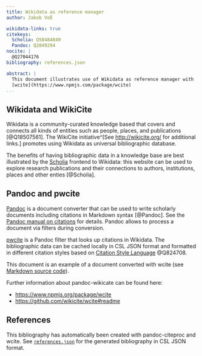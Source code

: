 ```yaml
---
title: Wikidata as reference manager
author: Jakob Voß

wikidata-links: true
citekeys:
  Scholia: Q58484849
  Pandoc: Q2049294 
nocite: | 
  @Q27044176
bibliography: references.json

abstract: |
  This document illustrates use of Wikidata as reference manager with
  [wcite](https://www.npmjs.com/package/wcite)
...
```


## Wikidata and WikiCite

Wikidata is a community-curated knowledge based that covers and connects all
kinds of entities such as people, places, and publications [@Q18507561].  The
WikiCite initiative^[See <http://wikicite.org/> for additional links.]
promotes using Wikidata as universal bibliographic database.

The benefits of having bibliographic data in a knowledge base are best
illustrated by the [Scholia] frontend to Wikidata: this website can be used to
explore research publications and their connections to authors, institutions,
places and other enties [@Scholia].

## Pandoc and pwcite

[Pandoc] is a document converter that can be used to write scholarly documents
including citations in Markdown syntax [@Pandoc]. See the [Pandoc manual on
citations](https://pandoc.org/MANUAL.html#citations) for details. Pandoc allows
to process a document via filters during conversion.

[pwcite] is a Pandoc filter that looks up citations in Wikidata. The
bibliographic data can be cached locally in CSL JSON format and formatted in 
different citation styles based on [Citation Style Language] @Q824708.

This document is an example of a document converted with wcite
(see [Markdown source code](https://raw.githubusercontent.com/wikicite/wcite/master/home/index.md)).
 
Further information about pandoc-wikicate can be found here:

* <https://www.npmjs.org/package/wcite>
* <https://github.com/wikicite/wcite#readme>


[Citation Style Language]: https://citationstyles.org/
[Pandoc]: http://pandoc.org/
[pwcite]: https://github.com/wikicite/wcite
[wcite]: https://github.com/wikicite/wcite
[Scholia]: https://tools.wmflabs.org/scholia/

## References

This bibliography has automatically been created with pandoc-citeproc and
wcite. See [`references.json`](references.json) for the generated
bibliography in CSL JSON format.

